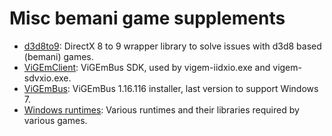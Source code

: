 # Misc bemani game supplements
* [d3d8to9](d3d8to9/README.md): DirectX 8 to 9 wrapper library to solve issues with d3d8 based (bemani) games.
* [ViGEmClient](ViGEmClient/README.md): ViGEmBus SDK, used by vigem-iidxio.exe and vigem-sdvxio.exe.
* [ViGEmBus](ViGEmBus/README.md): ViGEmBus 1.16.116 installer, last version to support Windows 7.
* [Windows runtimes](win-runtime/README.md): Various runtimes and their libraries required by
  various games.